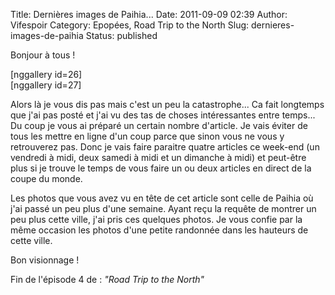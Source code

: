 Title: Dernières images de Paihia...
Date: 2011-09-09 02:39
Author: Vifespoir
Category: Epopées, Road Trip to the North
Slug: dernieres-images-de-paihia
Status: published

Bonjour à tous !

\[nggallery id=26\]  
\[nggallery id=27\]

Alors là je vous dis pas mais c'est un peu la catastrophe... Ca fait
longtemps que j'ai pas posté et j'ai vu des tas de choses intéressantes
entre temps... Du coup je vous ai préparé un certain nombre d'article.
Je vais éviter de tous les mettre en ligne d'un coup parce que sinon
vous ne vous y retrouverez pas. Donc je vais faire paraitre quatre
articles ce week-end (un vendredi à midi, deux samedi à midi et un
dimanche à midi) et peut-être plus si je trouve le temps de vous faire
un ou deux articles en direct de la coupe du monde.

Les photos que vous avez vu en tête de cet article sont celle de Paihia
où j'ai passé un peu plus d'une semaine. Ayant reçu la requête de
montrer un peu plus cette ville, j'ai pris ces quelques photos. Je vous
confie par la même occasion les photos d'une petite randonnée dans les
hauteurs de cette ville.

Bon visionnage !

Fin de l'épisode 4 de : *"Road Trip to the North"*
